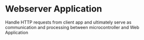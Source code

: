 # Webserver Application 

Handle HTTP requests from client app and ultimately serve as communication and processing between microcontroller
and Web Application
